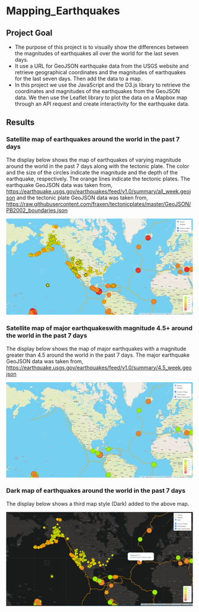 # Mapping_Earthquakes

## Project Goal
- The purpose of this project is to visually show the differences between the magnitudes of 
  earthquakes all over the world for the last seven days.
- It use a URL for GeoJSON earthquake data from the USGS website and retrieve geographical coordinates 
  and the magnitudes of earthquakes for the last seven days. Then add the data to a map.
- In this project we use the JavaScript and the D3.js library to retrieve the coordinates and magnitudes of the 
  earthquakes from the GeoJSON data. We then use the Leaflet library to plot the data on a Mapbox map through an 
  API request and create interactivity for the earthquake data.


## Results

### Satellite map of earthquakes around the world in the past 7 days

The display below shows the map of earthquakes of varying magnitude around the world in the past 7 days along with the tectonic plate.
The color and the size of the circles indicate the magnitude and the depth of the earthquake, respectively. The orange lines indicate the tectonic plates.
The earthquake GeoJSON data was taken from, https://earthquake.usgs.gov/earthquakes/feed/v1.0/summary/all_week.geojson and the tectonic plate GeoJSON data was taken from, https://raw.githubusercontent.com/fraxen/tectonicplates/master/GeoJSON/PB2002_boundaries.json

![Figure1](/Images/Fig1.png)

### Satellite map of major earthquakeswith magnitude 4.5+ around the world in the past 7 days
The display below shows the map of major earthquakes with a magnitude greater than 4.5 around the world in the past 7 days.
The major earthquake GeoJSON data was taken from, https://earthquake.usgs.gov/earthquakes/feed/v1.0/summary/4.5_week.geojson

![Figure2](/Images/Fig2.png)

### Dark map of earthquakes around the world in the past 7 days
The display below shows a third map style (Dark) added to the above map.

![Figure3](/Images/Dark_map_fig3.png)
